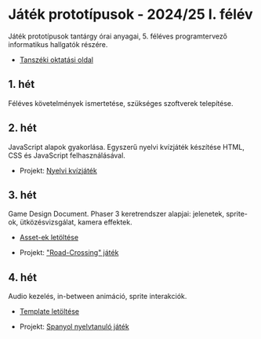 # Játék prototípusok - 2024/25 I. félév
Játék prototípusok tantárgy órai anyagai, 5. féléves programtervező informatikus hallgatók részére. 

- [Tanszéki oktatási oldal](https://edu.iit.uni-miskolc.hu/tanszek:oktatas:jatek_prototipusok:jatek_prototipusok)

## 1. hét
Féléves követelmények ismertetése, szükséges szoftverek telepítése.

## 2. hét
JavaScript alapok gyakorlása. Egyszerű nyelvi kvízjáték készítése HTML, CSS és JavaScript felhasználásával. 

- Projekt: [Nyelvi kvízjáték](https://github.com/aron123/jatek-prototipusok-2024/blob/main/language-quiz/)

## 3. hét
Game Design Document. Phaser 3 keretrendszer alapjai: jelenetek, sprite-ok, ütközésvizsgálat, kamera effektek.

* [Asset-ek letöltése](https://github.com/aron123/jatek-prototipusok-2024/raw/main/road-crossing-assets.zip)

- Projekt: ["Road-Crossing" játék](https://github.com/aron123/jatek-prototipusok-2024/blob/main/road-crossing/)

## 4. hét
Audio kezelés, in-between animáció, sprite interakciók.

* [Template letöltése](https://github.com/aron123/jatek-prototipusok-2024/raw/main/spanish-learning-game-template.zip)
- Projekt: [Spanyol nyelvtanuló játék](https://github.com/aron123/jatek-prototipusok-2024/blob/main/spanish-learning-game/)
